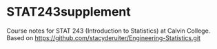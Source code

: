 # STAT243supplement
Course notes for STAT 243 (Introduction to Statistics) at Calvin College. Based on https://github.com/stacyderuiter/Engineering-Statistics.git
